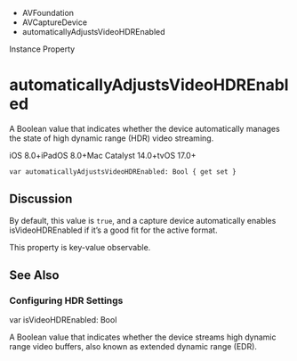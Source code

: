 

- AVFoundation
- AVCaptureDevice
-  automaticallyAdjustsVideoHDREnabled 

Instance Property

# automaticallyAdjustsVideoHDREnabled

A Boolean value that indicates whether the device automatically manages the state of high dynamic range (HDR) video streaming.

iOS 8.0+iPadOS 8.0+Mac Catalyst 14.0+tvOS 17.0+

``` source
var automaticallyAdjustsVideoHDREnabled: Bool { get set }
```

## Discussion

By default, this value is `true`, and a capture device automatically enables isVideoHDREnabled if it’s a good fit for the active format.

This property is key-value observable.

## See Also

### Configuring HDR Settings

var isVideoHDREnabled: Bool

A Boolean value that indicates whether the device streams high dynamic range video buffers, also known as extended dynamic range (EDR).

